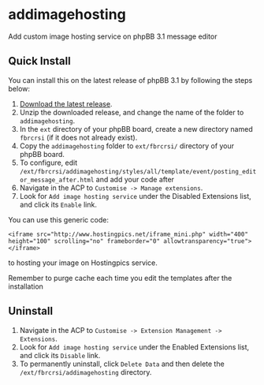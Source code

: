 # addimagehosting
Add custom image hosting service on phpBB 3.1 message editor 

## Quick Install
You can install this on the latest release of phpBB 3.1 by following the steps below:

1. [Download the latest release](https://github.com/fbrcrsi/addimagehosting).
2. Unzip the downloaded release, and change the name of the folder to `addimagehosting`.
3. In the `ext` directory of your phpBB board, create a new directory named `fbrcrsi` (if it does not already exist). 
4. Copy the `addimagehosting` folder to `ext/fbrcrsi/` directory of your phpBB board.
5. To configure, edit `/ext/fbrcrsi/addimagehosting/styles/all/template/event/posting_editor_message_after.html` and add your code after <!-- Add your code after this line -->
6. Navigate in the ACP to `Customise -> Manage extensions`.
7. Look for `Add image hosting service` under the Disabled Extensions list, and click its `Enable` link.


You can use this generic code:

`<iframe src="http://www.hostingpics.net/iframe_mini.php" width="400" height="100" scrolling="no" frameborder="0" allowtransparency="true"></iframe>`

to hosting your image on Hostingpics service.

Remember to purge cache each time you edit the templates after the installation

## Uninstall

1. Navigate in the ACP to `Customise -> Extension Management -> Extensions`.
2. Look for `Add image hosting service` under the Enabled Extensions list, and click its `Disable` link.
3. To permanently uninstall, click `Delete Data` and then delete the `/ext/fbrcrsi/addimagehosting` directory.
